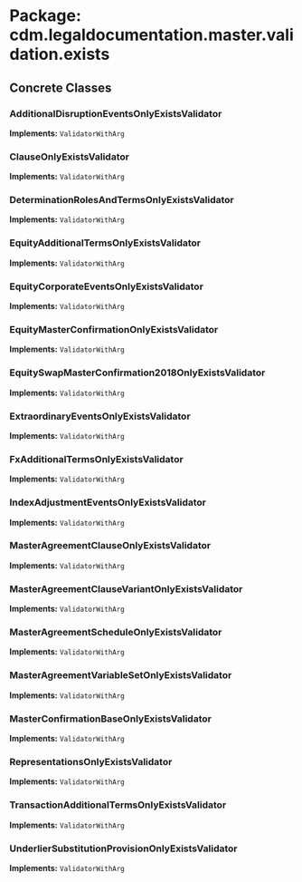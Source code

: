 # Package: cdm.legaldocumentation.master.validation.exists

## Concrete Classes

### AdditionalDisruptionEventsOnlyExistsValidator
**Implements:** `ValidatorWithArg` 

### ClauseOnlyExistsValidator
**Implements:** `ValidatorWithArg` 

### DeterminationRolesAndTermsOnlyExistsValidator
**Implements:** `ValidatorWithArg` 

### EquityAdditionalTermsOnlyExistsValidator
**Implements:** `ValidatorWithArg` 

### EquityCorporateEventsOnlyExistsValidator
**Implements:** `ValidatorWithArg` 

### EquityMasterConfirmationOnlyExistsValidator
**Implements:** `ValidatorWithArg` 

### EquitySwapMasterConfirmation2018OnlyExistsValidator
**Implements:** `ValidatorWithArg` 

### ExtraordinaryEventsOnlyExistsValidator
**Implements:** `ValidatorWithArg` 

### FxAdditionalTermsOnlyExistsValidator
**Implements:** `ValidatorWithArg` 

### IndexAdjustmentEventsOnlyExistsValidator
**Implements:** `ValidatorWithArg` 

### MasterAgreementClauseOnlyExistsValidator
**Implements:** `ValidatorWithArg` 

### MasterAgreementClauseVariantOnlyExistsValidator
**Implements:** `ValidatorWithArg` 

### MasterAgreementScheduleOnlyExistsValidator
**Implements:** `ValidatorWithArg` 

### MasterAgreementVariableSetOnlyExistsValidator
**Implements:** `ValidatorWithArg` 

### MasterConfirmationBaseOnlyExistsValidator
**Implements:** `ValidatorWithArg` 

### RepresentationsOnlyExistsValidator
**Implements:** `ValidatorWithArg` 

### TransactionAdditionalTermsOnlyExistsValidator
**Implements:** `ValidatorWithArg` 

### UnderlierSubstitutionProvisionOnlyExistsValidator
**Implements:** `ValidatorWithArg` 

